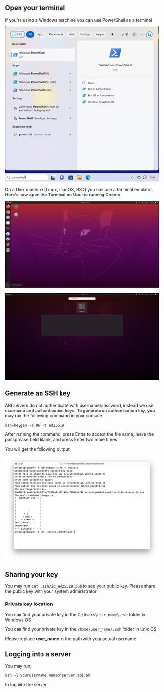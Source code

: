 ## Open your terminal

If you're using a Windows machine you can use PowerShell as a terminal

![](powershell.png)

On a Unix machine (Linux, macOS, BSD) you can use a terminal emulator. Here's how open the Terminal on Ubuntu running Gnome

![](gnome.png)

![](terminal.png)

## Generate an SSH key

ABI servers do not authenticate with username/password, instead we use username and authentication keys. To generate an authentication key, you may run the following command in your console.

```
ssh-keygen -a 96 -t ed25519
```
After running the command, press Enter to accept the file name, leave the passphrase field blank, and press Enter two more times

You will get the following output

![](keygen.png)

## Sharing your key

You may run `cat .ssh/id_ed25519.pub` to see your public key. Please share the public key with your system administrator.

### Private key location
You can find your private key in the ```C:\Users\user_name\.ssh``` folder in Windows OS

You can find your private key in the ```/home/user_name/.ssh``` folder in Unix OS

Please replace **user_name** in the path with your actual username

## Logging into a server

You may run

```
ssh -l yourusername nameofserver.abi.am
```

to log into the server.

